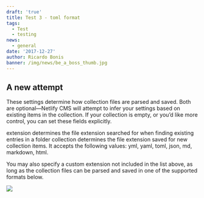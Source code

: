 ```yaml
---
draft: 'true'
title: Test 3 - toml format
tags:
  - Test
  - testing
news:
  - general
date: '2017-12-27'
author: Ricardo Bonis
banner: /img/news/be_a_boss_thumb.jpg
---
```

## A new attempt



These settings determine how collection files are parsed and saved. Both are optional—Netlify CMS will attempt to infer your settings based on existing items in the collection. If your collection is empty, or you’d like more control, you can set these fields explicitly.



extension determines the file extension searched for when finding existing entries in a folder collection determines the file extension saved for new collection items. It accepts the following values: yml, yaml, toml, json, md, markdown, html.



You may also specify a custom extension not included in the list above, as long as the collection files can be parsed and saved in one of the supported formats below.

![](/img/news/bordeaux.jpg)
